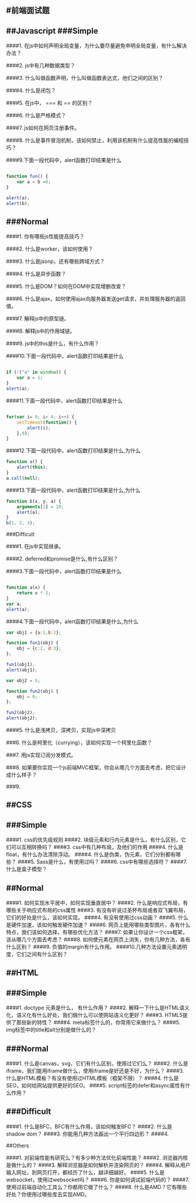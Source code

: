 #前端面试题
----
##Javascript
###Simple
---------------

####1. 在js中如何声明全局变量，为什么要尽量避免申明全局变量，有什么解决办法？

####2. js中有几种数据类型？

####3. 什么叫做函数声明，什么叫做函数表达式，他们之间的区别？

####4. 什么是闭包？

####5. 在js中， === 和 == 的区别？

####6. 什么是严格模式？

####7. js如何在网页注册事件。

####8. 什么是事件冒泡机制，该如何禁止，利用该机制有什么提高性能的编程技巧？

####9.下面一段代码中，alert函数打印结果是什么
```javascript

function fun() {
    var a = b =0;
}

alert(a);
alert(b);

```

###Normal
---------------

####1. 你有哪些js性能提高技巧？

####2. 什么是worker，该如何使用？

####3. 什么是jsonp，还有哪些跨域方式？

####4. 什么是异步函数？

####5. 什么是DOM？如何在DOM中实现增删改查？

####6. 什么是ajax，如何使用ajax向服务器发送get请求，并处理服务器的返回值。

####7. 解释js中的原型链。

####8. 解释js中的作用域链。

####9. js中的this是什么，有什么作用？

####10.下面一段代码中，alert函数打印结果是什么
```javascript

if (!("a" in window)) {
    var a = 1;
}
alert(a);

```

####11.下面一段代码中，alert函数打印结果是什么
```javascript

for(var i= 0; i< 4; i++) {
    setTimeout(function() {
        alert(i);
    },0);
}

```

####12.下面一段代码中，alert函数打印结果是什么,为什么
```javascript
function a() {
    alert(this);
}
a.call(null);
```

####13.下面一段代码中，alert函数打印结果是什么,为什么
```javascript
function b(x, y, a) {
    arguments[2] = 10;
    alert(a);
}
b(1, 2, 3);
```

###Difficult

####1. 在js中实现继承。

####2. deferred和promise是什么,有什么区别？

####3.下面一段代码中，alert函数打印结果是什么
```javascript

function a(x) {
    return x * 2;
}
var a;
alert(a);

```

####4.下面一段代码中，alert函数打印结果是什么,为什么
```javascript
var obj1 = {a:1,b:2};

function fun1(obj) {
    obj = {c:2, d:3};
};

fun1(obj1);
alert(obj1);

var obj2 = 5;

function fun2(obj) {
    obj = 6;
};

fun2(obj2);
alert(obj2);

```

####5. 什么是浅拷贝，深拷贝，实现js中深拷贝

###6. 什么是柯里化（currying），该如何实现一个柯里化函数？

###7. 用js实现订阅分发模式。

###8. 如果要你实现一个js前端MVC框架，你会从哪几个方面去考虑，把它设计成什么样子？

###9. 













##CSS
-----------

###Simple
--------------
####1. css的优先级规则
####2. 块级元素和行内元素是什么，有什么区别，它们可以互相转换吗？
####3. css中有几种布局，及他们的作用
####4. 什么是float，有什么办法清除浮动。
####4. 什么是伪类，伪元素，它们分别都有哪些？
####5. Sass是什么，有使用过吗？
####6. css中有哪些选择符？
####7. 什么是盒子模型？

##Normal
--------------
####1. 如何实现水平居中，如何实现垂直居中？
####2. 什么是响应式布局，有哪些关于响应式布局的css属性
####3. 有没有听说过圣杯布局或者双飞翼布局，它们的好处是什么，该如何实现。
####4. 有没有使用过css动画？
####5. 什么是硬件加速，该如何触发硬件加速？
####6. 网页上能用哪些类型图片，各有什么特点，我们该如何选择，有哪些优化方法？
####7. 如果让你设计一个css框架，该从哪几个方面去考虑？
####8. 如何使元素在网页上消失，你有几种方法，各有什么区别？
####9. 负值的margin有什么作用。
####10.几种方法设置元素透明度，它们之间有什么区别？


##HTML
---------------

###Simple
-------------
####1. doctype 元素是什么， 有什么作用？
####2. 解释一下什么是HTML语义化，语义化有什么好处，我们做什么可以使网站语义化更好？
####3. HTML5提供了那些新的特性？
####4. meta标签什么的，你常用它来做什么？
####5. img标签中的title和alt分别是做什么的？

###Normal
--------------
####1. 什么是canvas，svg，它们有什么区别，使用过它们么？
####2. 什么是iframe，我们能用iframe做什么，使用iframe是好还是不好，为什么？
####3. 什么是HTML模板？有没有使用过HTML模板（框架不限）？
####4. 什么是SEO，如何给网站提供更好的SEO。
####5. script标签的defer和async属性有什么作用？

###Difficult
------------------
####1. 什么是BFC，BFC有什么作用，该如何触发BFC？
####2. 什么是 shadow dom？
####3. 你能用几种方法画出一个平行四边形？
####4. 



##Others

####1. 对前端性能有研究么？有多少种方法优化前端性能？
####2. 浏览器内核是做什么的？
####3. 解释浏览器是如何解析并渲染网页的？
####4. 解释从用户输入网址，到网页打开，都经历了什么，越详细越好。
####5. 什么是websocket，使用过websocket吗？
####6. 你是如何调试前端代码的？
####7. 使用过前端自动化工具么？你都用它做了什么？
####8. 什么是AMD？它有哪些好处？你使用过哪些库去实现AMD。






